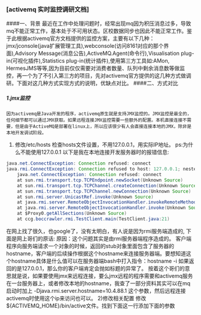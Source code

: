 ### [activemq 实时监控调研文档]
####一、背景
        最近在工作中处理问题时，经常出现mq因为积压消息过多，导致mq不能正常工作，基本处于不可用状态。区校数据同步也因此不能正常工作。鉴于此根据activemq官方文档提供的监控方案，主要有以下几种：jmx/jconsole(java扩展管理工具),webconsole(访问8161对应的那个界面),Advisory Message(消息公告),ActiveMQ.Agent(命令行),Visualisation plug-in(可视化插件),Statistics plug-in(统计插件),使用第三方工具如:AMon, HermesJMS等等,因为目前仅仅需要对消费者数量、队列中剩余消息数等做监控，再一个为了不引入第三方的项目，先对activemq官方提供的这几种方式做调研。下面对这几种方式实现方式的说明，优缺点对比。
####二、方式对比
##### 1.jmx监控
    因为activemq是Java开发的程序，activemq原生就是支持JMX监控的。JMX监控是最全的，任何细节都可以通过JMX获取。如果远程连接JMX监控需要一些额外的配置。本机直接连接不需要，但是由于ActiveMQ是部署在linux上，所以应该很少有人会直接连接本地的JMX，除非是本地开发调试阶段。

1) 修改/etc/hosts 检查hosts文件设置，不用127.0.0.1，用实际IP地址。
ps:为什么不能使用127.0.0.1
以下是我在本地连接开发服务器时的报错信息:
```java
java.net.ConnectException: Connection refused: connect  
java.rmi.ConnectException: Connection refused to host: 127.0.0.1; nested exception is:   
    java.net.ConnectException: Connection refused: connect  
    at sun.rmi.transport.tcp.TCPEndpoint.newSocket(Unknown Source)  
    at sun.rmi.transport.tcp.TCPChannel.createConnection(Unknown Source)  
    at sun.rmi.transport.tcp.TCPChannel.newConnection(Unknown Source)  
    at sun.rmi.server.UnicastRef.invoke(Unknown Source)  
    at java.rmi.server.RemoteObjectInvocationHandler.invokeRemoteMethod(Unknown Source)  
    at java.rmi.server.RemoteObjectInvocationHandler.invoke(Unknown Source)  
    at $Proxy0.getAllSections(Unknown Source)  
    at ccg.boccrawler.rmi.TestClient.main(TestClient.java:21) 
```
在网上找了很久，也google了，没有太明白，有人说是因为rmi服务端造成的,
下面是网上哥们的原话:
原因：这个问题其实是由rmi服务器端程序造成的。 客户端程序向服务端请求一个对象的时候，返回的stub对象里面包含了服务器的hostname，客户端的后续操作根据这个hostname来连接服务器端。要想知道这个hostname具体是什么值可以在服务器端bash中打入指令：hostname -i 如果返回的是127.0.0.1，那么你的客户端肯定会抛如标题的异常了。
按着这个哥们的意思就是说，如果要使用jmx来远程连接，要么jmx远程的程序需要和activemq服务在一台服务器上，或者修改本地的hostname，我查了一部分资料其实可以在mq启动时加上
-Djava.rmi.server.hostname=10.4.88.1 这个参数，然后远程连接activemq时使用这个ip来访问也可以。
2)修改相关配置
修改${ACTIVEMQ_HOME}/bin/active文件。找到下面这一行添加下面的参数

